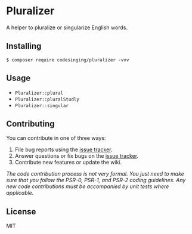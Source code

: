# Pluralizer

A helper to pluralize or singularize English words.


## Installing

```shell
$ composer require codesinging/pluralizer -vvv
```

## Usage

- `Pluralizer::plural`
- `Pluralizer::pluralStudly`
- `Pluralizer::singular`

## Contributing

You can contribute in one of three ways:

1. File bug reports using the [issue tracker](https://github.com/codesinging/pluralizer/issues).
2. Answer questions or fix bugs on the [issue tracker](https://github.com/codesinging/pluralizer/issues).
3. Contribute new features or update the wiki.

_The code contribution process is not very formal. You just need to make sure that you follow the PSR-0, PSR-1, and PSR-2 coding guidelines. Any new code contributions must be accompanied by unit tests where applicable._

## License

MIT